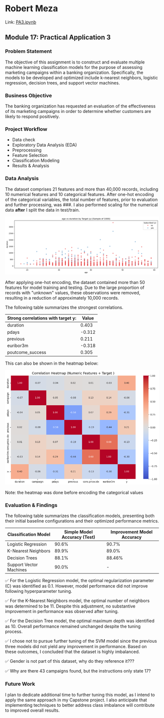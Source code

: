 # Robert Meza
Link: [PA3.ipynb](PA3.ipynb)

## Module 17: Practical Application 3

### Problem Statement
The objective of this assignment is to construct and evaluate multiple machine learning classification models for the purpose of assessing marketing campaigns within a banking organization. Specifically, the models to be developed and optimized include k-nearest neighbors, logistic regression, decision trees, and support vector machines. 

### Business Objective
The banking organization has requested an evaluation of the effectiveness of its marketing campaigns in order to determine whether customers are likely to respond positively.

###  Project Workflow
- Data check
- Exploratory Data Analysis (EDA)
- Preprocessing
- Feature Selection
- Classification Modeling
- Results & Analysis

### Data Analysis
The dataset comprises 21 features and more than 40,000 records, including 10 numerical features and 10 categorical features. After one-hot encoding of the categorical variables, the total number of features, prior to evaluation and further processing, was ###. I also performed scaling for the numerical data **after** I split the data in test/train. 

![image](image/scat.png)

After applying one-hot encoding, the dataset contained more than 50 features for model training and testing. Due to the large proportion of records with "unknown" values, these observations were removed, resulting in a reduction of approximately 10,000 records.

The following table summarizes the strongest correlations.

| Strong correlations with target y: | Value |
| --- | --- |
| duration | 0.403 |
| pdays | -0.312 |
| previous | 0.211 |
| euribor3m | -0.318 |
| poutcome_success | 0.305 |

This can also be shown in the heatmap below: 

![image](image/heatmap.png)

Note: the heatmap was done before encoding the categorical values

### Evaluation & Findings

The following table summarizes the classification models, presenting both their initial baseline configurations and their optimized performance metrics.

| Classification Model | Simple Model Accuracy (Test) | Improvement Model Accuracy |
| --- | --- | --- |
| Logistic Regression | 90.6% | 90.7% |
| K-Nearest Neighbors | 89.9%  | 89.0% | 
| Decision Trees | 88.1% | 88.46% |
| Support Vector Machines | 90.0% | - |

✅ For the Logistic Regression model, the optimal regularization parameter (C) was identified as 0.1. However, model performance did not improve following hyperparameter tuning.

✅ For the K-Nearest Neighbors model, the optimal number of neighbors was determined to be 11. Despite this adjustment, no substantive improvement in performance was observed after tuning.

✅ For the Decision Tree model, the optimal maximum depth was identified as 10. Overall performance remained unchanged despite the tuning process.

✅ I chose not to pursue further tuning of the SVM model since the previous three models did not yield any improvement in performance. Based on these outcomes, I concluded that the dataset is highly imbalanced.

✅ Gender is not part of this dataset, why do they reference it??? 

✅ Why are there 43 campaigns found, but the instructions only state 17? 

### Future Work

I plan to dedicate additional time to further tuning this model, as I intend to apply the same approach in my Capstone project. I also anticipate that implementing techniques to better address class imbalance will contribute to improved overall results.




